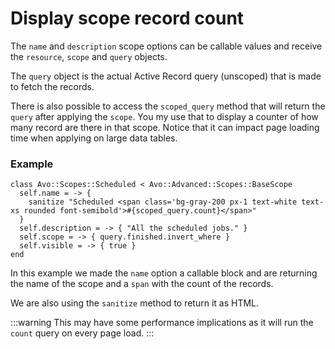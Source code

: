 # Display scope record count

The `name` and `description` scope options can be callable values and receive the `resource`, `scope` and `query` objects.

The `query` object is the actual Active Record query (unscoped) that is made to fetch the records.

There is also possible to access the `scoped_query` method that will return the `query` after applying the `scope`.
You my use that to display a counter of how many record are there in that scope. Notice that it can impact page loading time when applying on large data tables.

### Example

```ruby{2-4}
class Avo::Scopes::Scheduled < Avo::Advanced::Scopes::BaseScope
  self.name = -> {
    sanitize "Scheduled <span class='bg-gray-200 px-1 text-white text-xs rounded font-semibold'>#{scoped_query.count}</span>"
  }
  self.description = -> { "All the scheduled jobs." }
  self.scope = -> { query.finished.invert_where }
  self.visible = -> { true }
end
```

In this example we made the `name` option a callable block and are returning the name of the scope and a `span` with the count of the records.

We are also using the `sanitize` method to return it as HTML.

:::warning
This may have some performance implications as it will run the `count` query on every page load.
:::
